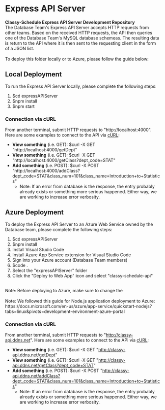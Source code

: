 # Express API Server
**Classy-Schedule Express API Server Development Repository**
</br>
The Database Team's Express API Server accepts HTTP requests from other teams. Based
on the received HTTP requests, the API then queries one of the Database Team's MySQL
database schemeas. The resulting data is return to the API where it is then sent to
the requesting client in the form of a JSON list.
</br></br>
To deploy this folder locally or to Azure, please follow the guide below:

## Local Deployment
To run the Express API Server locally, please complete the following steps:
1. $cd expressAPIServer
2. $npm install
3. $npm start

### Connection via cURL
From another terminal, submit HTTP requests to "http://localhost:4000". Here are some examples to connect to the API via [cURL](https://curl.se/):
- **View something** (i.e. GET): $curl -X GET "http://localhost:4000/getDept"
- **View something** (i.e. GET): $curl -X GET "http://localhost:4000/getClass?dept_code=STAT"
- **Add something** (i.e. POST): $curl -X POST "http://localhost:4000/addClass?dept_code=STAT&class_num=101&class_name=Introduction+to+Statistics"
    - Note: If an error from database is the response, the entry probably already exists or something more serious happened. Either way, we are working to increase error verbosity.


## Azure Deployment
To deploy the Express API Server to an Azure Web Service owned by the Database team, please complete the following steps:
1. $cd expressAPIServer
2. $npm install
3. Install Visual Studio Code
4. Install Azure App Service extension for Visual Studio Code
5. Sign into your Azure account (Database Team members)
6. $code .
7. Select the "expressAPIServer" folder
8. Click the "Deploy to Web App" icon and select "classy-schedule-api"
</br>
Note: Before deploying to Azure, make sure to change the 
</br></br>
Note: We followed this guide for Node.js application deployment to Azure: https://docs.microsoft.com/en-us/azure/app-service/quickstart-nodejs?tabs=linux&pivots=development-environment-azure-portal

### Connection via cURL
From another terminal, submit HTTP requests to "http://classy-api.ddns.net". Here are some examples to connect to the API via [cURL](https://curl.se/):
- **View something** (i.e. GET): $curl -X GET "http://classy-api.ddns.net/getDept"
- **View something** (i.e. GET): $curl -X GET "http://classy-api.ddns.net/getClass?dept_code=STAT"
- **Add something** (i.e. POST): $curl -X POST "http://classy-api.ddns.net/addClass?dept_code=STAT&class_num=101&class_name=Introduction+to+Statistics"
  - Note: If an error from database is the response, the entry probably already exists or something more serious happened. Either way, we are working to increase error verbosity.
